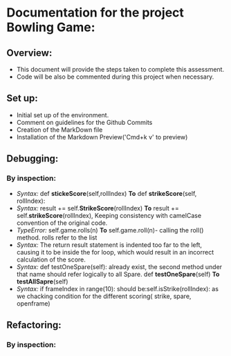 # Documentation for the project Bowling Game:

## Overview:

- This document will provide the steps taken to complete this assessment.
- Code will be also be commented during this project when necessary.

## Set up:

- Initial set up of the environment.
- Comment on guidelines for the Github Commits
- Creation of the MarkDown file
- Installation of the Markdown Preview('Cmd+k v' to preview)

## Debugging:

### By inspection:

- _Syntax:_ def **stickeScore**(self,rollIndex) **To** def **strikeScore**(self, rollIndex):
- _Syntax:_ result += self.**StrikeScore**(rollIndex) **To** result += self.**strikeScore**(rollIndex), Keeping consistency with camelCase convention of the original code.
- _TypeError:_ self.game.rolls(n) **To** self.game.roll(n)- calling the roll() method. rolls refer to the list
- _Syntax:_ The return result statement is indented too far to the left, causing it to be inside the for loop, which would result in an incorrect calculation of the score.
- _Syntax:_ def testOneSpare(self): already exist, the second method under that name should refer logically to all Spare.
  def **testOneSpare**(self) **To** **testAllSapre**(self)
- _Syntax:_ if frameIndex in range(10): should be:self.isStrike(rollIndex): as we chacking condition for the different scoring( strike, spare, openframe)

## Refactoring:

### By inspection:
